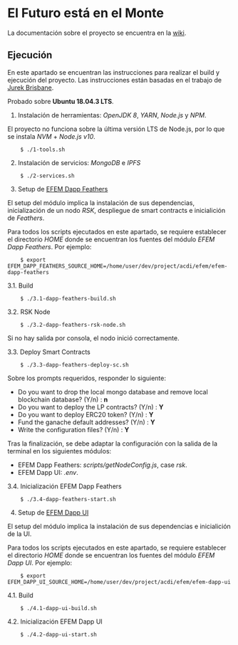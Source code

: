 # El Futuro está en el Monte

La documentación sobre el proyecto se encuentra en la [wiki](https://github.com/ACDI-Argentina/efem/wiki).

## Ejecución

En este apartado se encuentran las instrucciones para realizar el build y ejecución del proyecto. Las instrucciones están basadas en el trabajo de [Jurek Brisbane](https://github.com/Giveth/giveth-dapp/files/3674808/givethBuildStartScripts_2019-09-29.zip).

Probado sobre **Ubuntu 18.04.3 LTS**.

1.  Instalación de herramientas: *OpenJDK 8*, *YARN*, *Node.js* y *NPM*.

El proyecto no funciona sobre la última versión LTS de Node.js, por lo que se instala *NVM* + *Node.js v10*.

```
    $ ./1-tools.sh
```

2.  Instalación de servicios: *MongoDB* e *IPFS*

```
    $ ./2-services.sh
```

3.  Setup de [EFEM Dapp Feathers](https://github.com/ACDI-Argentina/efem-dapp-feathers)

El setup del módulo implica la instalación de sus dependencias, inicialización de un nodo *RSK*, despliegue de smart contracts e inicialición de *Feathers*.

Para todos los scripts ejecutados en este apartado, se requiere establecer el directorio *HOME* donde se encuentran los fuentes del módulo *EFEM Dapp Feathers*. Por ejemplo:

```
    $ export EFEM_DAPP_FEATHERS_SOURCE_HOME=/home/user/dev/project/acdi/efem/efem-dapp-feathers
```

3.1. Build

```
    $ ./3.1-dapp-feathers-build.sh
```

3.2. RSK Node

```
    $ ./3.2-dapp-feathers-rsk-node.sh
```

Si no hay salida por consola, el nodo inició correctamente.

3.3. Deploy Smart Contracts

```
    $ ./3.3-dapp-feathers-deploy-sc.sh
```

Sobre los prompts requeridos, responder lo siguiente:

- Do you want to drop the local mongo database and remove local blockchain database? (Y/n) : **n**
- Do you want to deploy the LP contracts? (Y/n) : **Y**
- Do you want to deploy ERC20 token? (Y/n) : **Y**
- Fund the ganache default addresses? (Y/n) : **Y**
- Write the configuration files? (Y/n) : **Y**

Tras la finalización, se debe adaptar la configuración con la salida de la terminal en los siguientes módulos:

- EFEM Dapp Feathers: *scripts/getNodeConfig.js*, case *rsk*.
- EFEM Dapp UI: *.env*.

3.4. Inicialización EFEM Dapp Feathers

```
    $ ./3.4-dapp-feathers-start.sh
```

4.  Setup de [EFEM Dapp UI](https://github.com/ACDI-Argentina/efem-dapp-ui)

El setup del módulo implica la instalación de sus dependencias e inicialición de la UI.

Para todos los scripts ejecutados en este apartado, se requiere establecer el directorio *HOME* donde se encuentran los fuentes del módulo *EFEM Dapp UI*. Por ejemplo:

```
    $ export EFEM_DAPP_UI_SOURCE_HOME=/home/user/dev/project/acdi/efem/efem-dapp-ui
```

4.1. Build

```
    $ ./4.1-dapp-ui-build.sh
```

4.2. Inicialización EFEM Dapp UI

```
    $ ./4.2-dapp-ui-start.sh
```